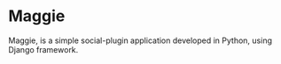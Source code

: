 # Maggie


Maggie, is a simple social-plugin application developed in Python, using Django framework.
